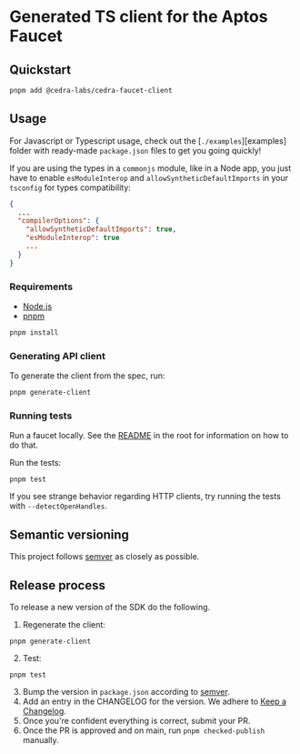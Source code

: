 # Generated TS client for the Aptos Faucet

## Quickstart
```bash
pnpm add @cedra-labs/cedra-faucet-client
```

## Usage

For Javascript or Typescript usage, check out the [`./examples`][examples] folder with ready-made `package.json` files to get you going quickly!

If you are using the types in a `commonjs` module, like in a Node app, you just have to enable `esModuleInterop`
and `allowSyntheticDefaultImports` in your `tsconfig` for types compatibility:

```json
{
  ...
  "compilerOptions": {
    "allowSyntheticDefaultImports": true,
    "esModuleInterop": true
    ...
  }
}
```

### Requirements

- [Node.js](https://nodejs.org)
- [pnpm](https://pnpm.io/)

```bash
pnpm install
```

### Generating API client
To generate the client from the spec, run:

```bash
pnpm generate-client
```

### Running tests
Run a faucet locally. See the [README](../README.md) in the root for information on how to do that.

Run the tests:
```
pnpm test
```

If you see strange behavior regarding HTTP clients, try running the tests with `--detectOpenHandles`.

## Semantic versioning

This project follows [semver](https://semver.org/) as closely as possible.

## Release process

To release a new version of the SDK do the following.

1. Regenerate the client:

```
pnpm generate-client
```

2. Test:

```
pnpm test
```

3. Bump the version in `package.json` according to [semver](https://semver.org/).
4. Add an entry in the CHANGELOG for the version. We adhere to [Keep a Changelog](https://keepachangelog.com/en/1.0.0/).
5. Once you're confident everything is correct, submit your PR.
6. Once the PR is approved and on main, run `pnpm checked-publish` manually.

